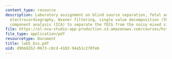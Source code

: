 ```yaml
---
content_type: resource
description: Laboratory assignment on blind source separation, fetal and maternal
  electrocardiography, Wiener filtering, single value decomposition (SVD), and independent
  component analysis (ICA) to separate the fECG from the noisy mixed signal.
file: https://ol-ocw-studio-app-production.s3.amazonaws.com/courses/hst-582j-biomedical-signal-and-image-processing-spring-2007/d9bb82b20673c8cd410294a51c270feb_lab5_bss.pdf
file_type: application/pdf
resourcetype: Document
title: lab5_bss.pdf
uid: d9bb82b2-0673-c8cd-4102-94a51c270feb
---
```

